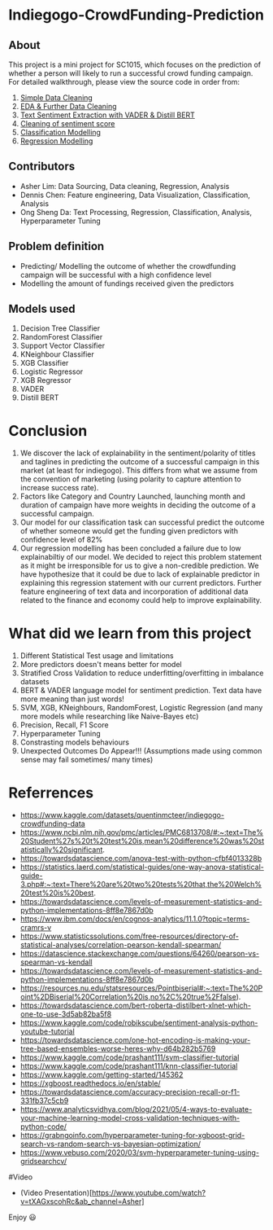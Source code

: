 # Indiegogo-CrowdFunding-Prediction

## About
This project is a mini project for SC1015, which focuses on the prediction of whether a person will likely to run a successful crowd funding campaign. For detailed walkthrough, please view the source code in order from:
  1. [Simple Data Cleaning](https://github.com/OakesOng/Indiegogo-CrowdFunding-Prediction/blob/main/Data%20Cleaning.ipynb)
  2. [EDA & Further Data Cleaning](https://github.com/OakesOng/Indiegogo-CrowdFunding-Prediction/blob/main/EDA%20%26%20Further%20cleaning.ipynb)
  3. [Text Sentiment Extraction with VADER & Distill BERT](https://github.com/OakesOng/Indiegogo-CrowdFunding-Prediction/blob/main/text_polarity_score.ipynb)
  4. [Cleaning of sentiment score](https://github.com/OakesOng/Indiegogo-CrowdFunding-Prediction/blob/main/polarity_score_cleaning.ipynb)
  5. [Classification Modelling](https://github.com/OakesOng/Indiegogo-CrowdFunding-Prediction/blob/main/Machine%20Learning%20Part%20I%20-%20View.ipynb)
  6. [Regression Modelling](https://github.com/OakesOng/Indiegogo-CrowdFunding-Prediction/blob/main/Machine%20Learning%20Part%20II-View.ipynb)

## Contributors
- Asher Lim: Data Sourcing, Data cleaning, Regression, Analysis
- Dennis Chen: Feature engineering, Data Visualization, Classification, Analysis
- Ong Sheng Da: Text Processing, Regression, Classification, Analysis, Hyperparameter Tuning

## Problem definition
- Predicting/ Modelling the outcome of whether the crowdfunding campaign will be successful with a high confidence level
- Modelling the amount of fundings received given the predictors

## Models used
  1. Decision Tree Classifier
  2. RandomForest Classifier
  3. Support Vector Classifier
  4. KNeighbour Classifier
  5. XGB Classifier
  6. Logistic Regressor
  7. XGB Regressor
  8. VADER
  9. Distill BERT


# Conclusion
  1. We discover the lack of explainability in the sentiment/polarity of titles and taglines in predicting the outcome of a successful campaign in this market (at least for indiegogo). This differs from what we assume from the convention of marketing (using polarity to capture attention to increase success rate).
  2. Factors like Category and Country Launched, launching month and duration of campaign have more weights in deciding the outcome of a successful campaign.
  3. Our model for our classification task can successful predict the outcome of whether someone would get the funding given predictors with confidence level of 82%
  4. Our regression modelling has been concluded a failure due to low explainabiltiy of our model. We decided to reject this problem statement as it might be irresponsible for us to give a non-credible prediction. We have hypothesize that it could be due to lack of explainable predictor in explaining this regression statement with our current predictors. Further feature engineering of text data and incorporation of additional data related to the finance and economy could help to improve explainability.

# What did we learn from this project
  1. Different Statistical Test usage and limitations
  2. More predictors doesn't means better for model
  3. Stratified Cross Validation to reduce underfitting/overfitting in imbalance datasets
  4. BERT & VADER language model for sentiment prediction. Text data have more meaning than just words!
  5. SVM, XGB, KNeighbours, RandomForest, Logistic Regression (and many more models while researching like Naive-Bayes etc)
  6. Precision, Recall, F1 Score
  7. Hyperparameter Tuning
  8. Constrasting models behaviours
  9. Unexpected Outcomes Do Appear!!! (Assumptions made using common sense may fail sometimes/ many times)

# Referrences
- https://www.kaggle.com/datasets/quentinmcteer/indiegogo-crowdfunding-data
- https://www.ncbi.nlm.nih.gov/pmc/articles/PMC6813708/#:~:text=The%20Student%27s%20t%20test%20is,mean%20difference%20was%20statistically%20significant.
- https://towardsdatascience.com/anova-test-with-python-cfbf4013328b
- https://statistics.laerd.com/statistical-guides/one-way-anova-statistical-guide-3.php#:~:text=There%20are%20two%20tests%20that,the%20Welch%20test%20is%20best.
- https://towardsdatascience.com/levels-of-measurement-statistics-and-python-implementations-8ff8e7867d0b
- https://www.ibm.com/docs/en/cognos-analytics/11.1.0?topic=terms-cramrs-v
- https://www.statisticssolutions.com/free-resources/directory-of-statistical-analyses/correlation-pearson-kendall-spearman/
- https://datascience.stackexchange.com/questions/64260/pearson-vs-spearman-vs-kendall
- https://towardsdatascience.com/levels-of-measurement-statistics-and-python-implementations-8ff8e7867d0b
- https://resources.nu.edu/statsresources/Pointbiserial#:~:text=The%20Point%2DBiserial%20Correlation%20is,no%2C%20true%2Ffalse).
- https://towardsdatascience.com/bert-roberta-distilbert-xlnet-which-one-to-use-3d5ab82ba5f8
- https://www.kaggle.com/code/robikscube/sentiment-analysis-python-youtube-tutorial
- https://towardsdatascience.com/one-hot-encoding-is-making-your-tree-based-ensembles-worse-heres-why-d64b282b5769
- https://www.kaggle.com/code/prashant111/svm-classifier-tutorial
- https://www.kaggle.com/code/prashant111/knn-classifier-tutorial
- https://www.kaggle.com/getting-started/145362
- https://xgboost.readthedocs.io/en/stable/
- https://towardsdatascience.com/accuracy-precision-recall-or-f1-331fb37c5cb9
- https://www.analyticsvidhya.com/blog/2021/05/4-ways-to-evaluate-your-machine-learning-model-cross-validation-techniques-with-python-code/
- https://grabngoinfo.com/hyperparameter-tuning-for-xgboost-grid-search-vs-random-search-vs-bayesian-optimization/
- https://www.vebuso.com/2020/03/svm-hyperparameter-tuning-using-gridsearchcv/

#Video 
- (Video Presentation)[https://www.youtube.com/watch?v=tXAGxscohRc&ab_channel=Asher]












Enjoy 😃
